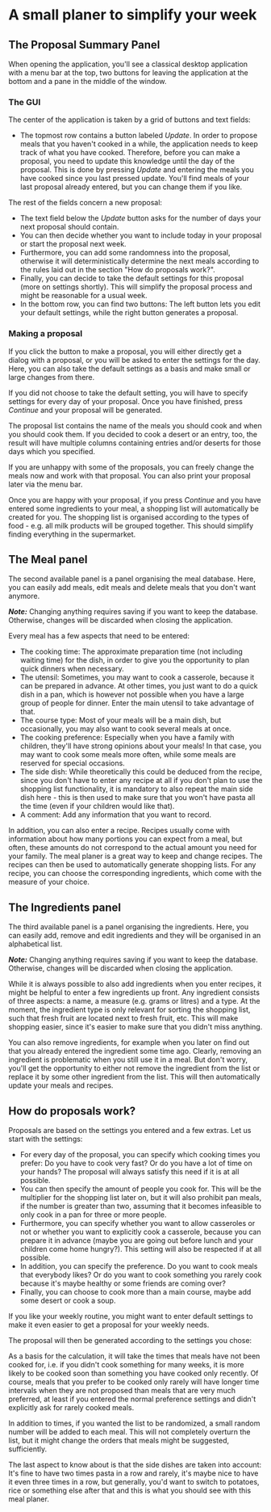 # A small planer to simplify your week

## The Proposal Summary Panel

When opening the application, you'll see a classical desktop application with a menu bar at the top, two buttons for leaving the application at the bottom and a pane in the middle of the window.

### The GUI
The center of the application is taken by a grid of buttons and text fields:
- The topmost row contains a button labeled *Update*. In order to propose meals that you haven't cooked in a while, the application needs to keep track of what you have cooked. Therefore, before you can make a proposal, you need to update this knowledge until the day of the proposal. This is done by pressing *Update* and entering the meals you have cooked since you last pressed update. You'll find meals of your last proposal already entered, but you can change them if you like. 

The rest of the fields concern a new proposal:
- The text field below the *Update* button asks for the number of days your next proposal should contain.
- You can then decide whether you want to include today in your proposal or start the proposal next week.
- Furthermore, you can add some randomness into the proposal, otherwise it will deterministically determine the next meals according to the rules laid out in the section "How do proposals work?".
- Finally, you can decide to take the default settings for this proposal (more on settings shortly). This will simplify the proposal process and might be reasonable for a usual week.
- In the bottom row, you can find two buttons: The left button lets you edit your default settings, while the right button generates a proposal.

### Making a proposal
If you click the button to make a proposal, you will either directly get a dialog with a proposal, or you will be asked to enter the settings for the day. Here, you can also take the default settings as a basis and make small or large changes from there.

If you did not choose to take the default setting, you will have to specify settings for every day of your proposal. Once you have finished, press *Continue* and your proposal will be generated.

The proposal list contains the name of the meals you should cook and when you should cook them. If you decided to cook a desert or an entry, too, the result will have multiple columns containing entries and/or deserts for those days which you specified. 

If you are unhappy with some of the proposals, you can freely change the meals now and work with that proposal. You can also print your proposal later via the menu bar. 

Once you are happy with your proposal, if you press *Continue* and you have entered some ingredients to your meal, a shopping list will automatically be created for you. The shopping list is organised according to the types of food - e.g. all milk products will be grouped together. This should simplify finding everything in the supermarket. 

## The Meal panel

The second available panel is a panel organising the meal database. Here, you can easily add meals, edit meals and delete meals that you don't want anymore. 

***Note:*** Changing anything requires saving if you want to keep the database. Otherwise, changes will be discarded when closing the application.

Every meal has a few aspects that need to be entered:
- The cooking time: The approximate preparation time (not including waiting time) for the dish, in order to give you the opportunity to plan quick dinners when necessary.
- The utensil: Sometimes, you may want to cook a casserole, because it can be prepared in advance. At other times, you just want to do a quick dish in a pan, which is however not possible when you have a large group of people for dinner. Enter the main utensil to take advantage of that.
- The course type: Most of your meals will be a main dish, but occasionally, you may also want to cook several meals at once.
- The cooking preference: Especially when you have a family with children, they'll have strong opinions about your meals! In that case, you may want to cook some meals more often, while some meals are reserved for special occasions.
- The side dish: While theoretically this could be deduced from the recipe, since you don't have to enter any recipe at all if you don't plan to use the shopping list functionality, it is mandatory to also repeat the main side dish here - this is then used to make sure that you won't have pasta all the time (even if your children would like that).
- A comment: Add any information that you want to record.

In addition, you can also enter a recipe. Recipes usually come with information about how many portions you can expect from a meal, but often, these amounts do not correspond to the actual amount you need for your family. The meal planer is a great way to keep and change recipes. The recipes can then be used to automatically generate shopping lists.
For any recipe, you can choose the corresponding ingredients, which come with the measure of your choice.

## The Ingredients panel

The third available panel is a panel organising the ingredients. Here, you can easily add, remove and edit ingredients and they will be organised in an alphabetical list.

***Note:*** Changing anything requires saving if you want to keep the database. Otherwise, changes will be discarded when closing the application.

While it is always possible to also add ingredients when you enter recipes, it might be helpful to enter a few ingredients up front. Any ingredient consists of three aspects: a name, a measure (e.g. grams or litres) and a type. At the moment, the ingredient type is only relevant for sorting the shopping list, such that fresh fruit are located next to fresh fruit, etc. This will make shopping easier, since it's easier to make sure that you didn't miss anything.

You can also remove ingredients, for example when you later on find out that you already entered the ingredient some time ago. Clearly, removing an ingredient is problematic when you still use it in a meal. But don't worry, you'll get the opportunity to either not remove the ingredient from the list or replace it by some other ingredient from the list. This will then automatically update your meals and recipes.

## How do proposals work?

Proposals are based on the settings you entered and a few extras. Let us start with the settings:

- For every day of the proposal, you can specify which cooking times you prefer: Do you have to cook very fast? Or do you have a lot of time on your hands? The proposal will always satisfy this need if it is at all possible.
- You can then specify the amount of people you cook for. This will be the multiplier for the shopping list later on, but it will also prohibit pan meals, if the number is greater than two, assuming that it becomes infeasible to only cook in a pan for three or more people.
- Furthermore, you can specify whether you want to allow casseroles or not or whether you want to explicitly cook a casserole, because you can prepare it in advance (maybe you are going out before lunch and your children come home hungry?). This setting will also be respected if at all possible.
- In addition, you can specify the preference. Do you want to cook meals that everybody likes? Or do you want to cook something you rarely cook because it's maybe healthy or some friends are coming over? 
- Finally, you can choose to cook more than a main course, maybe add some desert or cook a soup.

If you like your weekly routine, you might want to enter default settings to make it even easier to get a proposal for your weekly needs.

The proposal will then be generated according to the settings you chose:

As a basis for the calculation, it will take the times that meals have not been cooked for, i.e. if you didn't cook something for many weeks, it is more likely to be cooked soon than something you have cooked only recently. Of course, meals that you prefer to be cooked only rarely will have longer time intervals when they are not proposed than meals that are very much preferred, at least if you entered the normal preference settings and didn't explicitly ask for rarely cooked meals.

In addition to times, if you wanted the list to be randomized, a small random number will be added to each meal. This will not completely overturn the list, but it might change the orders that meals might be suggested, sufficiently. 

The last aspect to know about is that the side dishes are taken into account: It's fine to have two times pasta in a row and rarely, it's maybe nice to have it even three times in a row, but generally, you'd want to switch to potatoes, rice or something else after that and this is what you should see with this meal planer.